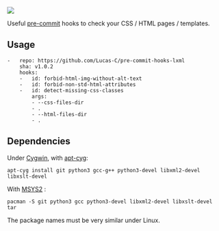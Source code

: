 [![](https://travis-ci.org/Lucas-C/pre-commit-hooks-lxml.svg?branch=master)](https://travis-ci.org/Lucas-C/pre-commit-hooks-lxml)

Useful [pre-commit](http://pre-commit.com) hooks to check your CSS / HTML pages / templates.


## Usage

```
-   repo: https://github.com/Lucas-C/pre-commit-hooks-lxml
    sha: v1.0.2
    hooks:
    -   id: forbid-html-img-without-alt-text
    -   id: forbid-non-std-html-attributes
    -   id: detect-missing-css-classes
        args:
        - --css-files-dir
        - .
        - --html-files-dir
        - .
```


## Dependencies

Under [Cygwin](//www.cygwin.com), with [apt-cyg](//github.com/transcode-open/apt-cyg):

    apt-cyg install git python3 gcc-g++ python3-devel libxml2-devel libxslt-devel

With [MSYS2](//msys2.github.io) :

    pacman -S git python3 gcc python3-devel libxml2-devel libxslt-devel tar

The package names must be very similar under Linux.

